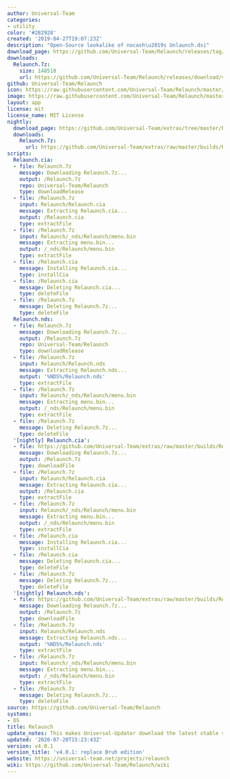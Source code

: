 ```yaml
---
author: Universal-Team
categories:
- utility
color: '#282928'
created: '2019-04-27T19:07:23Z'
description: "Open-Source lookalike of nocash\u2019s Unlaunch.dsi"
download_page: https://github.com/Universal-Team/Relaunch/releases/tag/v4.0.1
downloads:
  Relaunch.7z:
    size: 148518
    url: https://github.com/Universal-Team/Relaunch/releases/download/v4.0.1/Relaunch.7z
github: Universal-Team/Relaunch
icon: https://raw.githubusercontent.com/Universal-Team/Relaunch/master/main/icon.bmp
image: https://raw.githubusercontent.com/Universal-Team/Relaunch/master/logo.png
layout: app
license: mit
license_name: MIT License
nightly:
  download_page: https://github.com/Universal-Team/extras/tree/master/builds/Relaunch
  downloads:
    Relaunch.7z:
      url: https://github.com/Universal-Team/extras/raw/master/builds/Relaunch/Relaunch.7z
scripts:
  Relaunch.cia:
  - file: Relaunch.7z
    message: Downloading Relaunch.7z...
    output: /Relaunch.7z
    repo: Universal-Team/Relaunch
    type: downloadRelease
  - file: /Relaunch.7z
    input: Relaunch/Relaunch.cia
    message: Extracting Relaunch.cia...
    output: /Relaunch.cia
    type: extractFile
  - file: /Relaunch.7z
    input: Relaunch/_nds/Relaunch/menu.bin
    message: Extracting menu.bin...
    output: /_nds/Relaunch/menu.bin
    type: extractFile
  - file: /Relaunch.cia
    message: Installing Relaunch.cia...
    type: installCia
  - file: /Relaunch.cia
    message: Deleting Relaunch.cia...
    type: deleteFile
  - file: /Relaunch.7z
    message: Deleting Relaunch.7z...
    type: deleteFile
  Relaunch.nds:
  - file: Relaunch.7z
    message: Downloading Relaunch.7z...
    output: /Relaunch.7z
    repo: Universal-Team/Relaunch
    type: downloadRelease
  - file: /Relaunch.7z
    input: Relaunch/Relaunch.nds
    message: Extracting Relaunch.nds...
    output: '%NDS%/Relaunch.nds'
    type: extractFile
  - file: /Relaunch.7z
    input: Relaunch/_nds/Relaunch/menu.bin
    message: Extracting menu.bin...
    output: /_nds/Relaunch/menu.bin
    type: extractFile
  - file: /Relaunch.7z
    message: Deleting Relaunch.7z...
    type: deleteFile
  '[nightly] Relaunch.cia':
  - file: https://github.com/Universal-Team/extras/raw/master/builds/Relaunch/Relaunch.7z
    message: Downloading Relaunch.7z...
    output: /Relaunch.7z
    type: downloadFile
  - file: /Relaunch.7z
    input: Relaunch/Relaunch.cia
    message: Extracting Relaunch.cia...
    output: /Relaunch.cia
    type: extractFile
  - file: /Relaunch.7z
    input: Relaunch/_nds/Relaunch/menu.bin
    message: Extracting menu.bin...
    output: /_nds/Relaunch/menu.bin
    type: extractFile
  - file: /Relaunch.cia
    message: Installing Relaunch.cia...
    type: installCia
  - file: /Relaunch.cia
    message: Deleting Relaunch.cia...
    type: deleteFile
  - file: /Relaunch.7z
    message: Deleting Relaunch.7z...
    type: deleteFile
  '[nightly] Relaunch.nds':
  - file: https://github.com/Universal-Team/extras/raw/master/builds/Relaunch/Relaunch.7z
    message: Downloading Relaunch.7z...
    output: /Relaunch.7z
    type: downloadFile
  - file: /Relaunch.7z
    input: Relaunch/Relaunch.nds
    message: Extracting Relaunch.nds...
    output: '%NDS%/Relaunch.nds'
    type: extractFile
  - file: /Relaunch.7z
    input: Relaunch/_nds/Relaunch/menu.bin
    message: Extracting menu.bin...
    output: /_nds/Relaunch/menu.bin
    type: extractFile
  - file: /Relaunch.7z
    message: Deleting Relaunch.7z...
    type: deleteFile
source: https://github.com/Universal-Team/Relaunch
systems:
- DS
title: Relaunch
update_notes: This makes Universal-Updater download the latest stable version
updated: '2020-07-20T15:23:43Z'
version: v4.0.1
version_title: 'v4.0.1: replace Bruh edition'
website: https://universal-team.net/projects/relaunch
wiki: https://github.com/Universal-Team/Relaunch/wiki
---
```

